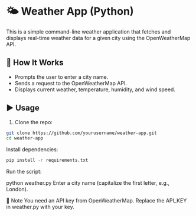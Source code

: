 # 🌤️ Weather App (Python)

This is a simple command-line weather application that fetches and displays real-time weather data for a given city using the OpenWeatherMap API.

## 🔧 How It Works

- Prompts the user to enter a city name.
- Sends a request to the OpenWeatherMap API.
- Displays current weather, temperature, humidity, and wind speed.

## ▶️ Usage

1. Clone the repo:

```bash
git clone https://github.com/yourusername/weather-app.git
cd weather-app
```
Install dependencies:
```bash
pip install -r requirements.txt
```
Run the script:

python weather.py
Enter a city name (capitalize the first letter, e.g., London).

🔑 Note
You need an API key from OpenWeatherMap. Replace the API_KEY in weather.py with your key.
